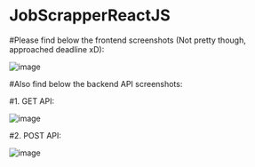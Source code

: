 # JobScrapperReactJS

#Please find below the frontend screenshots (Not pretty though, approached deadline xD):

![image](https://github.com/user-attachments/assets/6fb902b0-b88e-48eb-a986-09b7581742f7)


#Also find below the backend API screenshots:

#1. GET API:

![image](https://github.com/user-attachments/assets/15bb2ab4-5b6b-4d55-bc13-94c1e7660acc)


#2. POST API:

![image](https://github.com/user-attachments/assets/5bfa3b15-3b37-4e65-8f24-e615dd41dd55)


 
